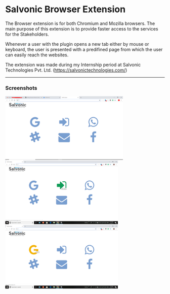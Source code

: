 # Salvonic Browser Extension

The Browser extension is for both Chromium and Mozilla browsers.
The main purpose of this extension is to provide faster access to the services for the Stakeholders.

Whenever a user with the plugin opens a new tab either by mouse or keyboard, the user is presented with a predifined page from which the user can easily reach the websites.

The extension was made during my Internship period at Salvonic Technologies Pvt. Ltd. (https://salvonictechnologies.com/)

<hr>
<h3> Screenshots </h3>

<img src="Salvonic Plugin/imgs/Capture.PNG" height="200"> 
<img src="Salvonic Plugin/imgs/2019-01-20 (1).png" height="200">
<img src="Salvonic Plugin/imgs/2019-01-20.png" height="200">
